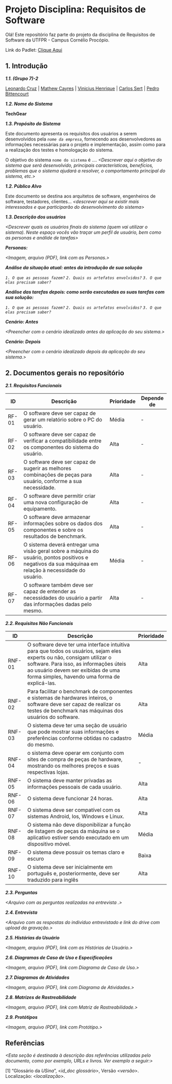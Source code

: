 
# Projeto Disciplina: Requisitos de Software

Olá! Este repositório faz parte do projeto da disciplina de Requisitos de Software da UTFPR - Campus Cornélio Procópio. 

Link do Padlet: [Clique Aqui](https://padlet.com/pbittencourt1/kanban-v326mjk2snxqv5c6)

## 1. Introdução

***1.1.  (Grupo 7)-2***

[Leonardo Cruz](https://github.com/HiperD) |
[Mathew Cayres](https://github.com/MattCayres) |
[Vinicius Henrique](https://github.com/Vinicius-Henrique1609) |
[Carlos Sert](https://github.com/CarlosSertF) |
[Pedro Bittencourt](https://github.com/pBittencourtS)

***1.2.  Nome do Sistema***

**TechGear**

***1.3.  Propósito do Sistema***

Este documento apresenta os requisitos dos usuários a serem desenvolvidos pela *`nome da empresa`*, fornecendo aos desenvolvedores as informações necessárias para o projeto e implementação, assim como para a realização dos testes e homologação do sistema.

O objetivo do sistema `nome do sistema` é .... *<Descrever aqui o objetivo do sistema que será desenvolvido, principais características, benefícios, problemas que o sistema ajudará a resolver, o comportamento principal do sistema, etc.>*

***1.2.  Público Alvo***

Este documento se destina aos arquitetos de software, engenheiros de software, testadores, clientes... *<descrever aqui se existir mais interessados e que participarão do desenvolvimento do sistema>*

***1.3. Descrição dos usuários***

*<Descrever quais os usuários finais do sistema (quem vai utilizar o sistema). Neste espaço vocês vão traçar um perfil de usuário, bem como as personas e análide de tarefas>*

***Personas:***

*<Imagem, arquivo (PDF), link com as Personas.>*

***Análise da situação atual: antes da introdução de sua solução***

*`1. O que as pessoas fazem?`*
*`2. Quais os artefatos envolvidos?`*
*`3. O que elas precisam saber?`*

***Análise das tarefas depois: como serão executadas as suas tarefas com sua solução:***

*`1. O que as pessoas fazem?`*
*`2. Quais os artefatos envolvidos?`*
*`3. O que elas precisam saber?`*

***Cenário: Antes***

*<Preencher com o cenário idealizado antes da aplicação do seu sistema.>*

***Cenário: Depois***

*<Preencher com o cenário idealizado depois da aplicação do seu sistema.>*

## 2. Documentos gerais no repositório

***2.1. Requisitos Funcionais***

| ID | Descrição | Prioridade | Depende de |
| - | - | - | - |
| RF-01 | O software deve ser capaz de gerar um relatório sobre o PC do usuário. | Média | - |
| RF-02 | O software deve ser capaz de verificar a compatibilidade entre os componentes do sistema do usuário. | Alta | - |
| RF-03 | O software deve ser capaz de sugerir as melhores combinações de peças para usuário, conforme a sua necessidade. | Alta | - |
| RF-04 | O software deve permitir criar uma nova configuração de equipamento. | Alta | - |
| RF-05 | O software deve armazenar informações sobre os dados dos componentes e sobre os resultados de benchmark. | Alta | - |
| RF-06 | O sistema deverá entregar uma visão geral sobre a máquina do usuário, pontos positivos e negativos da sua máquinaa em relação à necessidade do usuário. | Média | - |
| RF-07 | O software também deve ser capaz de entender as necessidades do usuário a partir das informações dadas pelo mesmo. | Alta | - |


***2.2. Requisitos Não Funcionais***

| ID | Descrição | Prioridade |
| - | - | - |
| RNF-01 | O software deve ter uma interface  intuitiva para que todos os usuários, sejam eles experts ou não, consigam utilizar o software. Para isso, as informações úteis ao usuário devem ser exibidas de uma  forma simples, havendo uma forma de explicá-las. | Alta |
| RNF-02 | Para facilitar o benchmark de componentes e sistemas de hardwares inteiros, o software deve ser capaz de realizar os testes de benchmark nas máquinas dos usuários do software. | Alta |
| RNF-03 | O sistema deve ter uma seção de usuário que pode mostrar suas informações e preferências conforme obtidas no cadastro do mesmo. | Média |
| RNF-04 | o sistema deve operar em conjunto com sites de compra de peças de hardware, mostrando os melhores preços e suas respectivas lojas. | - |
| RNF-05 | O sistema deve manter privadas as informações pessoais de cada usuário. | Alta |
| RNF-06 | O sistema deve funcionar 24 horas. | Alta |
| RNF-07 | O sistema deve ser compatível com os sistemas Android, Ios, Windows e Linux. | Alta |
| RNF-08 | O sistema não deve disponibilizar a função de listagem de peças da máquina se o aplicativo estiver sendo executado em um dispositivo móvel.  | Média |
| RNF-09 | O sistema deve possuir os temas claro e escuro  | Baixa |
| RNF-10 | O sistema deve ser inicialmente em português e, posteriormente, deve ser traduzido para inglês  | Alta |

***2.3. Perguntas***

*<Arquivo com as perguntas realizadas na entrevista .>*

***2.4. Entrevista***

*<Arquivo com as respostas do indivíduo entrevistado e link do drive com upload da gravação.>*

***2.5. Histórias do Usuário***

*<Imagem, arquivo (PDF), link com as Histórias de Usuário.>*

***2.6. Diagramas de Caso de Uso e Especificações***

*<Imagem, arquivo (PDF), link com Diagrama de Caso de Uso.>*

***2.7. Diagramas de Atividades***

*<Imagem, arquivo (PDF), link com Diagrama de Atividades.>*

***2.8. Matrizes de Rastreabilidade***

*<Imagem, arquivo (PDF), link com Matriz de Rastreabilidade.>*

***2.9. Protótipos***

*<Imagem, arquivo (PDF), link com Protótipo.>*

## Referências

*<Esta seção é destinada à descrição das referências utilizadas pelo documento, como por exemplo, URLs e livros. Ver exemplo a seguir:>*

[1] “Glossário da _USina_”, <_id_doc glossário_>, Versão <_versão_>. Localização: <_localização_>.
